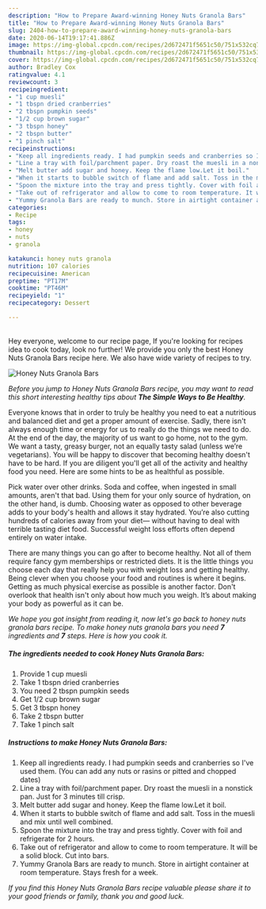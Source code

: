 ```yaml
---
description: "How to Prepare Award-winning Honey Nuts Granola Bars"
title: "How to Prepare Award-winning Honey Nuts Granola Bars"
slug: 2404-how-to-prepare-award-winning-honey-nuts-granola-bars
date: 2020-06-14T19:17:41.886Z
image: https://img-global.cpcdn.com/recipes/2d672471f5651c50/751x532cq70/honey-nuts-granola-bars-recipe-main-photo.jpg
thumbnail: https://img-global.cpcdn.com/recipes/2d672471f5651c50/751x532cq70/honey-nuts-granola-bars-recipe-main-photo.jpg
cover: https://img-global.cpcdn.com/recipes/2d672471f5651c50/751x532cq70/honey-nuts-granola-bars-recipe-main-photo.jpg
author: Bradley Cox
ratingvalue: 4.1
reviewcount: 3
recipeingredient:
- "1 cup muesli"
- "1 tbspn dried cranberries"
- "2 tbspn pumpkin seeds"
- "1/2 cup brown sugar"
- "3 tbspn honey"
- "2 tbspn butter"
- "1 pinch salt"
recipeinstructions:
- "Keep all ingredients ready. I had pumpkin seeds and cranberries so I&#39;ve used them. (You can add any nuts or rasins or pitted and chopped dates)"
- "Line a tray with foil/parchment paper. Dry roast the muesli in a nonstick pan. Just for 3 minutes till crisp."
- "Melt butter add sugar and honey. Keep the flame low.Let it boil."
- "When it starts to bubble switch of flame and add salt. Toss in the muesli and mix until well combined."
- "Spoon the mixture into the tray and press tightly. Cover with foil and refrigerate for 2 hours."
- "Take out of refrigerator and allow to come to room temperature. It will be a solid block. Cut into bars."
- "Yummy Granola Bars are ready to munch. Store in airtight container at room temperature. Stays fresh for a week."
categories:
- Recipe
tags:
- honey
- nuts
- granola

katakunci: honey nuts granola 
nutrition: 107 calories
recipecuisine: American
preptime: "PT17M"
cooktime: "PT46M"
recipeyield: "1"
recipecategory: Dessert

---
```

<br>
Hey everyone, welcome to our recipe page, If you're looking for recipes idea to cook today, look no further! We provide you only the best Honey Nuts Granola Bars recipe here. We also have wide variety of recipes to try.
<br>


![Honey Nuts Granola Bars](https://img-global.cpcdn.com/recipes/2d672471f5651c50/751x532cq70/honey-nuts-granola-bars-recipe-main-photo.jpg)

<i>Before you jump to Honey Nuts Granola Bars recipe, you may want to read this short interesting healthy tips about <strong>The Simple Ways to Be Healthy</strong>.</i>

Everyone knows that in order to truly be healthy you need to eat a nutritious and balanced diet and get a proper amount of exercise. Sadly, there isn't always enough time or energy for us to really do the things we need to do. At the end of the day, the majority of us want to go home, not to the gym. We want a tasty, greasy burger, not an equally tasty salad (unless we’re vegetarians). You will be happy to discover that becoming healthy doesn't have to be hard. If you are diligent you'll get all of the activity and healthy food you need. Here are some hints to be as healthful as possible.

Pick water over other drinks. Soda and coffee, when ingested in small amounts, aren't that bad. Using them for your only source of hydration, on the other hand, is dumb. Choosing water as opposed to other beverage adds to your body's health and allows it stay hydrated. You’re also cutting hundreds of calories away from your diet— without having to deal with terrible tasting diet food. Successful weight loss efforts often depend entirely on water intake.

There are many things you can go after to become healthy. Not all of them require fancy gym memberships or restricted diets. It is the little things you choose each day that really help you with weight loss and getting healthy. Being clever when you choose your food and routines is where it begins. Getting as much physical exercise as possible is another factor. Don't overlook that health isn't only about how much you weigh. It’s about making your body as powerful as it can be. 


<i>We hope you got insight from reading it, now let's go back to honey nuts granola bars recipe. To make honey nuts granola bars you need <strong>7</strong> ingredients and <strong>7</strong> steps. Here is how you cook it.
</i>

##### The ingredients needed to cook Honey Nuts Granola Bars:

1. Provide 1 cup muesli
1. Take 1 tbspn dried cranberries
1. You need 2 tbspn pumpkin seeds
1. Get 1/2 cup brown sugar
1. Get 3 tbspn honey
1. Take 2 tbspn butter
1. Take 1 pinch salt


##### Instructions to make Honey Nuts Granola Bars:

1. Keep all ingredients ready. I had pumpkin seeds and cranberries so I&#39;ve used them. (You can add any nuts or rasins or pitted and chopped dates)
1. Line a tray with foil/parchment paper. Dry roast the muesli in a nonstick pan. Just for 3 minutes till crisp.
1. Melt butter add sugar and honey. Keep the flame low.Let it boil.
1. When it starts to bubble switch of flame and add salt. Toss in the muesli and mix until well combined.
1. Spoon the mixture into the tray and press tightly. Cover with foil and refrigerate for 2 hours.
1. Take out of refrigerator and allow to come to room temperature. It will be a solid block. Cut into bars.
1. Yummy Granola Bars are ready to munch. Store in airtight container at room temperature. Stays fresh for a week.


<i>If you find this Honey Nuts Granola Bars recipe valuable please share it to your good friends or family, thank you and good luck.</i>
